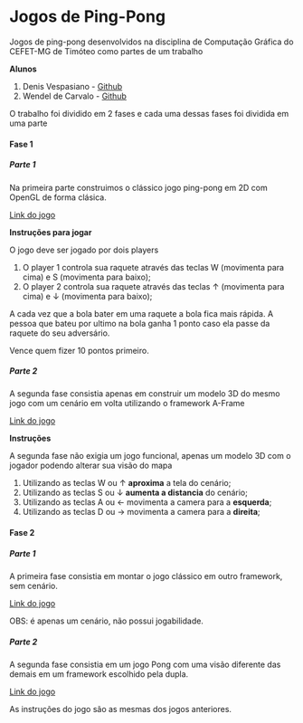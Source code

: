 # Jogos de Ping-Pong 

 Jogos de ping-pong desenvolvidos na disciplina de Computação Gráfica do CEFET-MG de Timóteo como partes de um trabalho
 
 **Alunos**

1. Denis Vespasiano  - [Github](https://www.github.com/dedecefet)
2. Wendel de Carvalo - [Github](https://www.github.com/w-cn)

O trabalho foi dividido em 2 fases e cada uma dessas fases foi dividida em uma parte

#### Fase 1 
##### Parte 1

Na primeira parte construimos o clássico jogo ping-pong em 2D com OpenGL de forma clásica.

[Link do jogo](https://dedecefet.github.io/pong.github.io/pong2d.html)

**Instruções para jogar**

O jogo deve ser jogado por dois players
1. O player 1 controla sua raquete através das teclas W (movimenta para cima) e S (movimenta para baixo);
2. O player 2 controla sua raquete através das teclas ↑ (movimenta para cima) e ↓ (movimenta para baixo);

A cada vez que a bola bater em uma raquete a bola fica mais rápida. A pessoa que bateu por ultimo na bola ganha 1 ponto caso ela passe da raquete do seu adversário.

Vence quem fizer 10 pontos primeiro.


##### Parte 2

A segunda fase consistia apenas em construir um modelo 3D do mesmo jogo com um cenário em volta utilizando o framework A-Frame

[Link do jogo](https://dedecefet.github.io/pong.github.io/pong3d.html)

**Instruções**

A segunda fase não exigia um jogo funcional, apenas um modelo 3D com o jogador podendo alterar sua visão do mapa

1. Utilizando as teclas W ou  ↑ **aproxima** a tela do cenário;
2. Utilizando as teclas S ou ↓ **aumenta a distancia** do cenário;
3. Utilizando as teclas A ou ← movimenta a camera para a **esquerda**;
4. Utilizando as teclas D ou → movimenta a camera para a **direita**;


#### Fase 2
##### Parte 1

A primeira fase consistia em montar o jogo clássico em outro framework, sem cenário.

[Link do jogo](https://dedecefet.github.io/pong.github.io/pong3d-2.html)

OBS: é apenas um cenário, não possui jogabilidade.

##### Parte 2

A segunda fase consistia em um jogo Pong com uma visão diferente das demais em um framework escolhido pela dupla.

[Link do jogo](https://dedecefet.github.io/pong.github.io/pong3dv3.html)

As instruções do jogo são as mesmas dos jogos anteriores.


